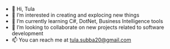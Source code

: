 - 👋 Hi, Tula
- 👀 I’m interested in creating and explocing new things
- 🌱 I’m currently learning C#, DotNet, Business Intelligence tools
- 💞️ I’m looking to collaborate on new projects related to software development
- 📫 You can reach me at tula.subba20@gmail.com

<!---
subbat9710/subbat9710 is a ✨ special ✨ repository because its `README.md` (this file) appears on your GitHub profile.
You can click the Preview link to take a look at your changes.
--->
